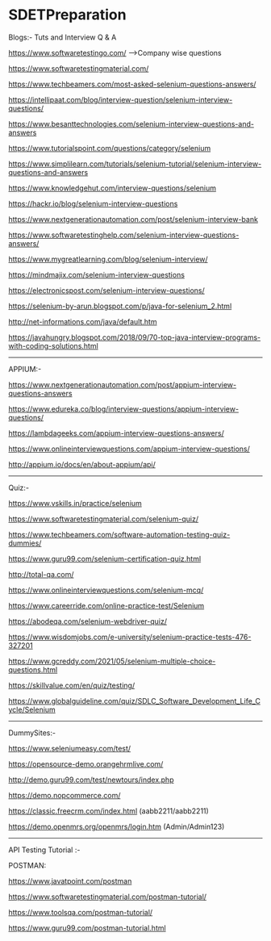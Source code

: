 # SDETPreparation


Blogs:- Tuts and Interview Q & A

https://www.softwaretestingo.com/ -->Company wise questions

https://www.softwaretestingmaterial.com/

https://www.techbeamers.com/most-asked-selenium-questions-answers/

https://intellipaat.com/blog/interview-question/selenium-interview-questions/

https://www.besanttechnologies.com/selenium-interview-questions-and-answers

https://www.tutorialspoint.com/questions/category/selenium

https://www.simplilearn.com/tutorials/selenium-tutorial/selenium-interview-questions-and-answers

https://www.knowledgehut.com/interview-questions/selenium

https://hackr.io/blog/selenium-interview-questions

https://www.nextgenerationautomation.com/post/selenium-interview-bank

https://www.softwaretestinghelp.com/selenium-interview-questions-answers/

https://www.mygreatlearning.com/blog/selenium-interview/

https://mindmajix.com/selenium-interview-questions

https://electronicspost.com/selenium-interview-questions/

https://selenium-by-arun.blogspot.com/p/java-for-selenium_2.html

http://net-informations.com/java/default.htm

https://javahungry.blogspot.com/2018/09/70-top-java-interview-programs-with-coding-solutions.html

___________________________________________________________________________________________________________________________


APPIUM:-

https://www.nextgenerationautomation.com/post/appium-interview-questions-answers

https://www.edureka.co/blog/interview-questions/appium-interview-questions/

https://lambdageeks.com/appium-interview-questions-answers/

https://www.onlineinterviewquestions.com/appium-interview-questions/

http://appium.io/docs/en/about-appium/api/

___________________________________________________________________________________________________________________________

Quiz:-

https://www.vskills.in/practice/selenium

https://www.softwaretestingmaterial.com/selenium-quiz/

https://www.techbeamers.com/software-automation-testing-quiz-dummies/

https://www.guru99.com/selenium-certification-quiz.html

http://total-qa.com/

https://www.onlineinterviewquestions.com/selenium-mcq/

https://www.careerride.com/online-practice-test/Selenium

https://abodeqa.com/selenium-webdriver-quiz/

https://www.wisdomjobs.com/e-university/selenium-practice-tests-476-327201

https://www.gcreddy.com/2021/05/selenium-multiple-choice-questions.html

https://skillvalue.com/en/quiz/testing/

https://www.globalguideline.com/quiz/SDLC_Software_Development_Life_Cycle/Selenium


___________________________________________________________________________________________________________________________



DummySites:-

https://www.seleniumeasy.com/test/

https://opensource-demo.orangehrmlive.com/

http://demo.guru99.com/test/newtours/index.php

https://demo.nopcommerce.com/

https://classic.freecrm.com/index.html (aabb2211/aabb2211)

https://demo.openmrs.org/openmrs/login.htm (Admin/Admin123)

___________________________________________________________________________________________________________________________

API Testing Tutorial :- 
  
  POSTMAN:

https://www.javatpoint.com/postman

https://www.softwaretestingmaterial.com/postman-tutorial/

https://www.toolsqa.com/postman-tutorial/

https://www.guru99.com/postman-tutorial.html


